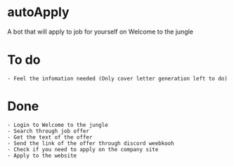 # autoApply
A bot that will apply to job for yourself on Welcome to the jungle

# To do
    - Feel the infomation needed (Only cover letter generation left to do)

# Done
    - Login to Welcome to the jungle
    - Search through job offer
    - Get the text of the offer
    - Send the link of the offer through discord weebkooh
    - Check if you need to apply on the company site
    - Apply to the website
    